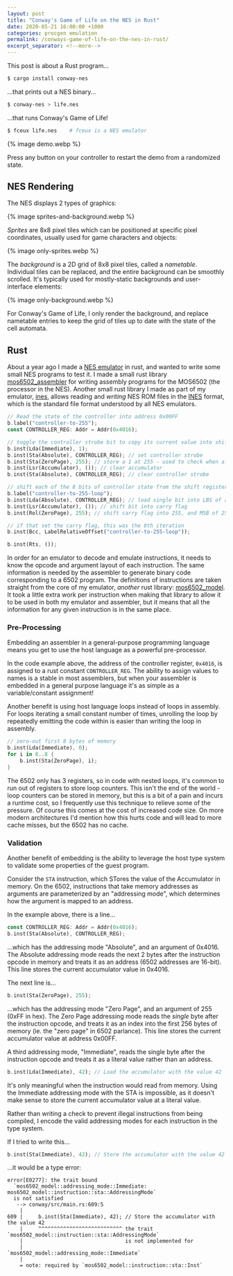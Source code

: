 ```yaml
---
layout: post
title: "Conway's Game of Life on the NES in Rust"
date: 2020-05-21 16:00:00 +1000
categories: procgen emulation
permalink: /conways-game-of-life-on-the-nes-in-rust/
excerpt_separator: <!--more-->
---
```


<style>
.nes-screenshot img {
    width: 512px;
    height: 480px;
    image-rendering: crisp-edges;
    image-rendering: pixelated;
}
.short-table tr {
    line-height: 0px;
}
</style>

This post is about a Rust program...

```bash
$ cargo install conway-nes
```

...that prints out a NES binary...

```bash
$ conway-nes > life.nes
```

...that runs Conway's Game of Life!

```bash
$ fceux life.nes    # fceux is a NES emulator
```
<div class="nes-screenshot">
{% image demo.webp %}
</div>

<!--more-->

Press any button on your controller to restart the demo from a randomized state.

## NES Rendering

The NES displays 2 types of graphics:

{% image sprites-and-background.webp %}

_Sprites_ are 8x8 pixel tiles which can be positioned at specific pixel coordinates,
usually used for game characters and objects:

{% image only-sprites.webp %}

The _background_ is a 2D grid of 8x8 pixel tiles, called a _nametable_. Individual tiles can be replaced, and the
entire background can be smoothly scrolled. It's typically used for mostly-static backgrounds
and user-interface elements:

{% image only-background.webp %}

For Conway's Game of Life, I only render the background, and replace nametable entries to keep the grid of tiles
up to date with the state of the cell automata.

## Rust

About a year ago I made a [NES emulator](https://gitlab.com/stevebob/mos6502) in rust, and wanted to write some small NES programs
to test it. I made a small rust library [mos6502\_assembler](https://crates.io/crates/mos6502_assembler)
for writing assembly programs for the MOS6502 (the processor in the NES). Another small rust
library I made as part of my emulator, [ines](https://crates.io/crates/ines), allows reading
and _writing_ NES ROM files in the [INES](https://wiki.nesdev.com/w/index.php/INES) format, which
is the standard file format understood by all NES emulators.

```rust
// Read the state of the controller into address 0x00FF
b.label("controller-to-255");
const CONTROLLER_REG: Addr = Addr(0x4016);

// toggle the controller strobe bit to copy its current value into shift register
b.inst(Lda(Immediate), 1);
b.inst(Sta(Absolute), CONTROLLER_REG); // set controller strobe
b.inst(Sta(ZeroPage), 255); // store a 1 at 255 - used to check when all bits are read
b.inst(Lsr(Accumulator), ()); // clear accumulator
b.inst(Sta(Absolute), CONTROLLER_REG); // clear controller strobe

// shift each of the 8 bits of controller state from the shift register into address 255
b.label("controller-to-255-loop");
b.inst(Lda(Absolute), CONTROLLER_REG); // load single bit into LBS of acculumator
b.inst(Lsr(Accumulator), ()); // shift bit into carry flag
b.inst(Rol(ZeroPage), 255); // shift carry flag into 255, and MSB of 255 into carry flag

// if that set the carry flag, this was the 8th iteration
b.inst(Bcc, LabelRelativeOffset("controller-to-255-loop"));

b.inst(Rts, ());
```

In order for an emulator to decode and emulate instructions, it needs to know the opcode and argument layout of each instruction.
The same information is needed by the assembler to generate binary code corresponding to a 6502 program.
The definitions of instructions are taken straight from the core of my emulator, _another_ rust library: [mos6502\_model](https://crates.io/crates/mos6502_model).
It took a little extra work per instruction when making that library to allow it to be used in both my emulator and assembler,
but it means that all the information for any given instruction is in the same place.

### Pre-Processing

Embedding an assembler in a general-purpose programming language means you get to use the host language as a powerful pre-processor.

In the code example above, the address of the controller register, `0x4016`, is assigned to a rust constant `CONTROLLER_REG`.
The ability to assign values to names is a stable in most assemblers, but when your assembler is embedded in a general purpose language
it's as simple as a variable/constant assignment!

Another benefit is using host language loops instead of loops in assembly. For loops iterating a small constant number of times,
unrolling the loop by repeatedly emitting the code within is easier than writing the loop in assembly.

```rust
// zero-out first 8 bytes of memory
b.inst(Lda(Immediate), 0);
for i in 0..8 {
    b.inst(Sta(ZeroPage), i);
}
```

The 6502 only has 3 registers, so in code with nested loops, it's common to run out of registers to store loop counters.
This isn't the end of the world - loop counters can be stored in memory, but this is a bit of a pain and
incurs a runtime cost, so I frequently use this technique to
relieve some of the pressure. Of course this comes at the cost of increased code size. On more modern architectures
I'd mention how this hurts code and will lead to more cache misses, but the 6502 has no cache.

### Validation

Another benefit of embedding is the ability to leverage the host type system to validate some properties of the guest program.

Consider the `STA` instruction, which STores the value of the Accumulator in memory. On the 6502, instructions that take
memory addresses as arguments are parameterized by an "addressing mode", which determines how the argument is mapped to
an address.

In the example above, there is a line...
```rust
const CONTROLLER_REG: Addr = Addr(0x4016);
b.inst(Sta(Absolute), CONTROLLER_REG);
```
...which has the addressing mode "Absolute", and an argument of 0x4016. The Absolute addressing mode reads the next 2 bytes after
the instruction opcode in memory and treats it as an address (6502 addresses are 16-bit). This line stores the current accumulator
value in 0x4016.

The next line is...
```rust
b.inst(Sta(ZeroPage), 255);
```
...which has the addressing mode "Zero Page", and an argument of 255 (0xFF in hex). The Zero Page addressing mode reads
the _single_ byte after the instruction opcode, and treats it
as an index into the first 256 bytes of memory (ie. the "zero page" in 6502 parlance).
This line stores the current accumulator value at address 0x00FF.

A third addressing mode, "Immediate", reads the single byte after the instruction opcode and treats it as a literal value rather
than an address.

```rust
b.inst(Lda(Immediate), 42); // Load the accumulator with the value 42
```

It's only meaningful when the instruction would read from memory. Using the Immediate addressing mode with the STA
is impossible, as it doesn't make sense to store the current accumulator value at a literal value.

Rather than writing a check to prevent illegal instructions from being compiled, I encode the valid addressing
modes for each instruction in the type system.

If I tried to write this...

```rust
b.inst(Sta(Immediate), 42); // Store the accumulator with the value 42
```

...it would be a type error:


```
error[E0277]: the trait bound
  `mos6502_model::addressing_mode::Immediate: mos6502_model::instruction::sta::AddressingMode`
  is not satisfied
   --> conway/src/main.rs:609:5
    |
609 |     b.inst(Sta(Immediate), 42); // Store the accumulator with the value 42
    |     ^^^^^^^^^^^^^^^^^^^^^^^^^^^ the trait `mos6502_model::instruction::sta::AddressingMode`
    |                                 is not implemented for
    |                                 `mos6502_model::addressing_mode::Immediate`
    |
    = note: required by `mos6502_model::instruction::sta::Inst`

```
